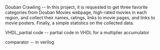 Douban Crawling -- In this project, it is requested to get three favorite categories from Douban Movies webpage, high-rated movies in each region, and collect their names, ratings, links to movie pages, and links to movie posters. Finally, a simple statistics on the collected data.

VHDL_partial code -- partial code in VHDL for a multiplier accumulator

comparator -- in verilog
